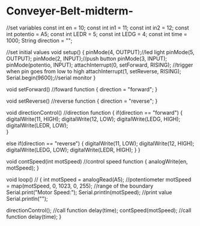 # Conveyer-Belt-midterm-
//set variables
const int en = 10;
const int in1 = 11;
const int in2 = 12;
const int potentio = A5;
const int LEDR = 5;
const int LEDG = 4;
const int time = 1000;
String direction = "";

//set initial values
void setup()
{
  pinMode(4, OUTPUT);//led light
  pinMode(5, OUTPUT);
  pinMode(2, INPUT);//push button
  pinMode(3, INPUT);
  pinMode(potentio, INPUT);
  attachInterrupt(0, setForward, RISING); //trigger when pin goes from low to high
  attachInterrupt(1, setReverse, RISING);
  Serial.begin(9600);//serial monitor
}

void setForward() //foward function
{
  direction = "forward";
}

void setReverse() //reverse function
{
  direction = "reverse";
}

void directionControl() //direction function
{
  if(direction == "forward")
  {
    digitalWrite(11, HIGH);
    digitalWrite(12, LOW);
    digitalWrite(LEDG, HIGH);
    digitalWrite(LEDR, LOW);  
  }
  
  else if(direction == "reverse")
  {
    digitalWrite(11, LOW);
    digitalWrite(12, HIGH);
    digitalWrite(LEDG, LOW);
    digitalWrite(LEDR, HIGH);
  }
}

void contSpeed(int motSpeed) //control speed function
{
  analogWrite(en, motSpeed);
}

void loop() //
{
  int motSpeed = analogRead(A5); //potentiometer
  motSpeed = map(motSpeed, 0, 1023, 0, 255); //range of the boundary
  Serial.print("Motor Speed:"); 
  Serial.println(motSpeed); //print value
  Serial.println("");
  
  directionControl(); //call function
  delay(time);
  contSpeed(motSpeed); //call function 
  delay(time); 
}
